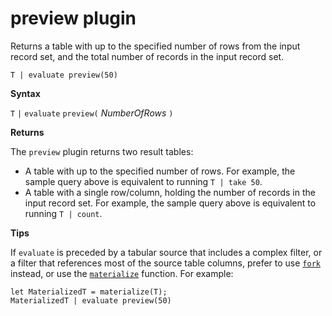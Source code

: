 # preview plugin

Returns a table with up to the specified number of rows from the input record set, and the total number of records in the input record set.

    T | evaluate preview(50)

**Syntax**

`T` `|` `evaluate` `preview(` *NumberOfRows* `)`

**Returns**

The `preview` plugin returns two result tables:
* A table with up to the specified number of rows.
  For example, the sample query above is equivalent to running `T | take 50`.
* A table with a single row/column, holding the number of records in the
  input record set.
  For example, the sample query above is equivalent to running `T | count`.

**Tips**

If `evaluate` is preceded by a tabular source that includes a complex filter,
or a filter that references most of the source table columns,
prefer to use [`fork`](query_language_forkoperator.md) instead,
or use the [`materialize`](query_language_materializefunction.md) function. For example:

<!-- csl -->
```
let MaterializedT = materialize(T);
MaterializedT | evaluate preview(50)
```
